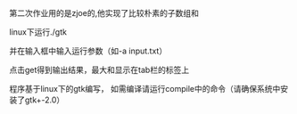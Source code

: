 第二次作业用的是zjoe的,他实现了比较朴素的子数组和

linux下运行./gtk

并在输入框中输入运行参数（如-a input.txt）

点击get得到输出结果，最大和显示在tab栏的标签上

程序基于linux下的gtk编写， 如需编译请运行compile中的命令（请确保系统中安装了gtk+-2.0）
